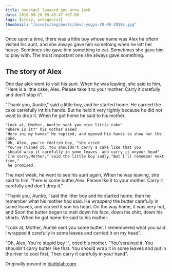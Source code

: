 ```yaml
---
title: Overhaul lanyard gun prow jack 
date: 2018-09-28 09:45:47 +07:00
tags: [story, antagonist]
thumbnail: "/assets/img/posts/devc-yogya-28-09-2018s.jpg"
---
```


Once upon a time, there was a little boy whose name was Alex he oftern visited his aunt, and she always
gave him something when he left her house. Somtimes she gave him something to eat. Sometimes she gave
him to play with. The most important one she always gave something.

## The story of Alex
One day alex went to visit his aunt. When he was leaving, she said to him, "Here is a little cake, Alex. Please take it to your mother. Carry it carefully and don't stop it".

"Thank you, Auntie," said a little boy, and he started home. He carried the cake carrefully int his hands. But he held it very tightly because he did not want to drop it. When he got home he said to his 
mother.

    "Look at, Mother. Auntie sent you nice little cake"
    "Where is it?" his mother asked
    "Here ini my hands" He replied, and opened his hands to show her the cake.
    "Oh, Alex, you're foolish boy, "she cried
    "You've ruined it. You shouldn't carry a cake like that you 
     should wrap it carefully in some leaves  and carry it onyour head"
    "I'm sorry,Mother," said the little boy sadly."But I'll remember next time,"
     he promised.

The next week, he went to see his aunt again, When he was leaving, she said to him, "here is some butter,Alex. Please tke it to your mother. Carry it carefully and don't drop it."

"Thank you, Auntie, "said the litter boy and he started home. then he remember what his mother had said. He wrapperd the butter carefully in some leaves, and carried it son his head. On the way home,
it was very hot, and Soon the butter began to melt down his face, down his shirt, down his shorts. When he got home he said to his mother.

"Look at, Mother, Auntie sent you  some butter. I remembered what you said. I wrapped it carefully in some leaves and carried it on my head".

"Oh, Alex, You're stupid boy !", cried his mother. "You'veruined it. You shouldn't carry butter like that. You should wrap it in some leaves and put in the river to cool first, Then carry it carefully in your hand".


Originally posted in <a href="#">blahblah.com</a>